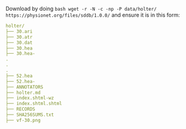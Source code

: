 Download by doing ```bash wget -r -N -c -np -P data/holter/ https://physionet.org/files/sddb/1.0.0/``` and ensure it is in this form:

```yaml
holter/
├── 30.ari 
├── 30.atr 
├── 30.dat 
├── 30.hea
├── 30.hea-  
.
.
.
├── 52.hea 
├── 52.hea-
├── ANNOTATORS 
├── holter.md
├── index.shtml-wz
├── index.shtml.shtml
├── RECORDS
├── SHA256SUMS.txt
├── vf-30.png
```